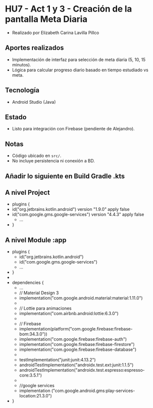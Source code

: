 # HU7 - Act 1 y 3 - Creación de la pantalla Meta Diaria
- Realizado por Elizabeth Carina Lavilla Pillco
## Aportes realizados
- Implementación de interfaz para selección de meta diaria (5, 10, 15 minutos).
- Lógica para calcular progreso diario basado en tiempo estudiado vs meta.

## Tecnología
- Android Studio (Java)

## Estado
- Listo para integración con Firebase (pendiente de Alejandro).

## Notas
- Código ubicado en `src/`.
- No incluye persistencia ni conexión a BD.

## Añadir lo siguiente en Build Gradle .kts
## A nivel Project
- plugins {
- id("org.jetbrains.kotlin.android") version "1.9.0" apply false
- id("com.google.gms.google-services") version "4.4.3" apply false
  - ...
- }


## A nivel Module :app
- plugins {
  - id("org.jetbrains.kotlin.android")
  - id("com.google.gms.google-services")
  - ...
- }
- 
- dependencies {
  - ...
  - // Material Design 3
  - implementation("com.google.android.material:material:1.11.0")
  - 
  - // Lottie para animaciones
  - implementation("com.airbnb.android:lottie:6.3.0")
  - 
  - // Firebase
  - implementation(platform("com.google.firebase:firebase-bom:34.3.0"))
  - implementation("com.google.firebase:firebase-auth")
  - implementation("com.google.firebase:firebase-firestore")
  - implementation("com.google.firebase:firebase-database")
  - 
  - testImplementation("junit:junit:4.13.2")
  - androidTestImplementation("androidx.test.ext:junit:1.1.5")
  - androidTestImplementation("androidx.test.espresso:espresso-core:3.5.1")
  - 
  - //google services
  - implementation ("com.google.android.gms:play-services-location:21.3.0")
- }